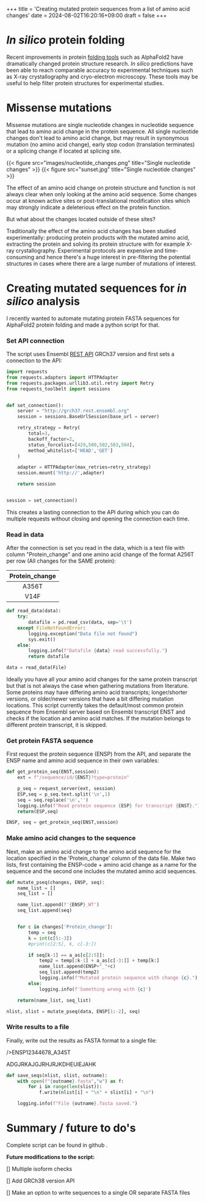 +++
title = 'Creating mutated protein sequences from a list of amino acid changes'
date = 2024-08-02T16:20:16+09:00
draft = false
+++

# *In silico* protein folding

Recent improvements in protein [folding tools](https://github.com/biolists/folding_tools) such as AlphaFold2
have dramatically changed protein structure research. *In silico* predictions have been able to reach comparable accuracy to experimental techniques such as X-ray crystallography and cryo-electron microscopy. 
These tools may be useful to help filter protein structures for experimental studies.

# Missense mutations 


Missense mutations are single nucleotide changes in nucleotide sequence that lead to amino acid change in the
protein sequence. All single nucleotide changes don't lead to amino acid change, but may result in synonymous mutation 
(no amino acid change), early stop codon (translation terminates) or a splicing change if located at splicing site. 

{{< figure src="images/nucleotide_changes.png" title="Single nucleotide changes" >}}
{{< figure src="sunset.jpg" title="Single nucleotide changes" >}}

The effect of an amino acid change on protein structure and function is not always clear when only looking at the amino acid sequence. 
Some changes occur at known active sites or post-translational modification sites which may strongly indicate a deleterious effect on the protein function.

But what about the changes located outside of these sites?

Traditionally the effect of the amino acid changes has been studied experimentally: producing protein products with the mutated amino acid,
extracting the protein and solving its protein structure with for example X-ray crystallography.
Experimental protocols are expensive and time-consuming and hence there's a huge interest in pre-filtering the potential structures in cases where there are a large number of mutations of interest.


# Creating mutated sequences for *in silico* analysis

I recently wanted to automate mutating protein FASTA sequences for AlphaFold2 protein folding and made a python script for that.

### Set API connection

The script uses Ensembl [REST API](http://grch37.rest.ensembl.org/) GRCh37 version and first sets a connection to the API:

```python {class="my-class" id="my-codeblock" lineNos=inline height="600"}
import requests
from requests.adapters import HTTPAdapter
from requests.packages.urllib3.util.retry import Retry
from requests_toolbelt import sessions


def set_connection():
	server = "http://grch37.rest.ensembl.org"
	session = sessions.BaseUrlSession(base_url = server)

	retry_strategy = Retry(
		total=3,
		backoff_factor=2,
		status_forcelist=[429,500,502,503,504],
		method_whitelist=['HEAD','GET']
	)

	adapter = HTTPAdapter(max_retries=retry_strategy)
	session.mount('http://',adapter)

	return session


session = set_connection()

```

This creates a lasting connection to the API during which you can do multiple requests without closing and opening the connection each time.

### Read in data

After the connection is set you read in the data, which is a text file with column "Protein_change" and one amino acid change of the format A256T per row (All changes for the SAME protein):

| Protein_change |
|     :---:	 |
| A356T		 |
| V14F		 |


```python {class="my-class" id="my-codeblock2" lineNos=inline height="600"}
def read_data(data):
    try:
        datafile = pd.read_csv(data, sep='\t')
    except FileNotFoundError:
        logging.exception("Data file not found")
        sys.exit()
    else:
        logging.info(f"Datafile {data} read successfully.")
        return datafile

data = read_data(File)
```

Ideally you have all your amino acid changes for the same protein transcript but that is not always the case when gathering mutations from literature. Some proteins may have differing amino acid transcripts; longer/shorter versions, or older/newer versions that have a bit differing mutation locations. 
This script currently takes the default/most common protein sequence from Ensembl server based on Ensembl transcript ENST and checks if the location and amino acid matches. If the mutation belongs to different protein transcript, it is skipped.

### Get protein FASTA sequence

First request the protein sequence (ENSP) from the API, and separate the ENSP name and amino acid sequence in their own variables:

```python {class="my-class" id="my-codeblock3" lineNos=inline height="600"}
def get_protein_seq(ENST,session):
    ext = f"/sequence/id/{ENST}?type=protein"

    p_seq = request_server(ext, session)
    ESP,seq = p_seq.text.split('\n',1)
    seq = seq.replace('\n','')
    logging.info(f"Read protein sequence {ESP} for transcript {ENST}.")
    return(ESP,seq)

ENSP, seq = get_protein_seq(ENST,session)
```

### Make amino acid changes to the sequence

Next, make an amino acid change to the amino acid sequence for the location specified in the 'Protein_change' column of the data file.
Make two lists, first containing the ENSP-code + amino acid change as a name for the sequence and the second one includes the mutated amino acid sequences.

```python {class="my-class" id="my-codeblock3" lineNos=inline height="600"}
def mutate_pseq(changes, ENSP, seq):
    name_list = []
    seq_list = []

    name_list.append(f'{ENSP}_WT')
    seq_list.append(seq)


    for c in changes['Protein_change']:
        temp = seq 
        k = int(c[5:-3])
        #print(c[2:5], k, c[-3:])

        if seq[k-1] == a_as[c[2:5]]:
            temp2 = temp[:k-1] + a_as[c[-3:]] + temp[k:]
            name_list.append(ENSP+"_"+c)
            seq_list.append(temp2)
            logging.info(f"Mutated protein sequence with change {c}.")
        else:
            logging.info(f'Something wrong with {c}')

    return(name_list, seq_list)

nlist, slist = mutate_pseq(data, ENSP[1:-2], seq)
```

### Write results to a file

Finally, write out the results as FASTA format to a single file:

/>ENSP12344678_A345T

ADGJRKAJGJRHJRJKDHEUIEJAHK

```python {class="my-class" id="my-codeblock3" lineNos=inline height="600"}
def save_seqs(nlist, slist, outname):
    with open(f"{outname}.fasta","w") as f:
        for i in range(len(slist)):
            f.write(nlist[i] + "\n" + slist[i] + "\n")

    logging.info(f"File {outname}.fasta saved.")

```

# Summary / future to do's

Complete script can be found in github [](https://github.com/jezkoski/MutateProtein/tree/main).


**Future modifications to the script:**

[] Multiple isoform checks

[] Add GRCh38 version API

[] Make an option to write sequences to a single OR separate FASTA files

